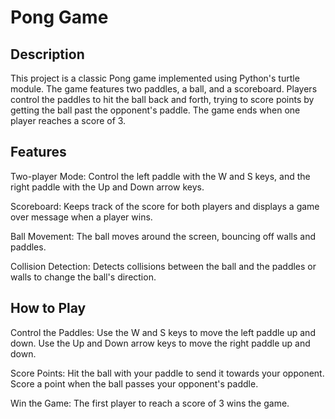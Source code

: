 # Pong Game

## Description
This project is a classic Pong game implemented using Python's turtle module. The game features two paddles, a ball, and a scoreboard. Players control the paddles to hit the ball back and forth, trying to score points by getting the ball past the opponent's paddle. The game ends when one player reaches a score of 3.

## Features
Two-player Mode: Control the left paddle with the W and S keys, and the right paddle with the Up and Down arrow keys.

Scoreboard: Keeps track of the score for both players and displays a game over message when a player wins.

Ball Movement: The ball moves around the screen, bouncing off walls and paddles.

Collision Detection: Detects collisions between the ball and the paddles or walls to change the ball's direction.

## How to Play
Control the Paddles: Use the W and S keys to move the left paddle up and down. Use the Up and Down arrow keys to move the right paddle up and down.

Score Points: Hit the ball with your paddle to send it towards your opponent. Score a point when the ball passes your opponent's paddle.

Win the Game: The first player to reach a score of 3 wins the game.
